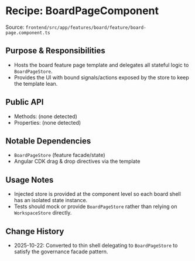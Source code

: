 # Recipe: BoardPageComponent

Source: `frontend/src/app/features/board/feature/board-page.component.ts`

## Purpose & Responsibilities
- Hosts the board feature page template and delegates all stateful logic to `BoardPageStore`.
- Provides the UI with bound signals/actions exposed by the store to keep the template lean.

## Public API
- Methods: (none detected)
- Properties: (none detected)

## Notable Dependencies
- `BoardPageStore` (feature facade/state)
- Angular CDK drag & drop directives via the template

## Usage Notes
- Injected store is provided at the component level so each board shell has an isolated state instance.
- Tests should mock or provide `BoardPageStore` rather than relying on `WorkspaceStore` directly.

## Change History
- 2025-10-22: Converted to thin shell delegating to `BoardPageStore` to satisfy the governance facade pattern.
